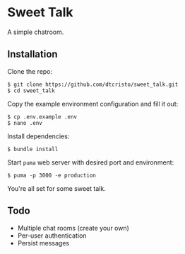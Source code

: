 # Sweet Talk

A simple chatroom.

## Installation

Clone the repo:

    $ git clone https://github.com/dtcristo/sweet_talk.git
    $ cd sweet_talk

Copy the example environment configuration and fill it out:

    $ cp .env.example .env
    $ nano .env

Install dependencies:

    $ bundle install

Start `puma` web server with desired port and environment:

    $ puma -p 3000 -e production

You're all set for some sweet talk.

## Todo

* Multiple chat rooms (create your own)
* Per-user authentication
* Persist messages

